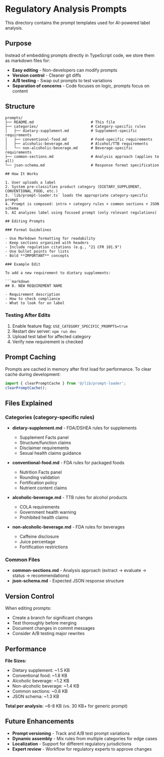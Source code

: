 # Regulatory Analysis Prompts

This directory contains the prompt templates used for AI-powered label analysis.

## Purpose

Instead of embedding prompts directly in TypeScript code, we store them as markdown files for:
- **Easy editing** - Non-developers can modify prompts
- **Version control** - Cleaner git diffs
- **A/B testing** - Swap out prompts to test variations
- **Separation of concerns** - Code focuses on logic, prompts focus on content

## Structure

```
prompts/
├── README.md                          # This file
├── categories/                        # Category-specific rules
│   ├── dietary-supplement.md          # Supplement-specific requirements
│   ├── conventional-food.md           # Food-specific requirements
│   ├── alcoholic-beverage.md          # Alcohol/TTB requirements
│   └── non-alcoholic-beverage.md      # Beverage-specific requirements
├── common-sections.md                 # Analysis approach (applies to all)
└── json-schema.md                     # Response format specification

## How It Works

1. User uploads a label
2. System pre-classifies product category (DIETARY_SUPPLEMENT, CONVENTIONAL_FOOD, etc.)
3. `lib/prompt-loader.ts` loads the appropriate category-specific prompt
4. Prompt is composed: intro + category rules + common sections + JSON schema
5. AI analyzes label using focused prompt (only relevant regulations)

## Editing Prompts

### Format Guidelines

- Use Markdown formatting for readability
- Keep sections organized with headers
- Include regulation citations (e.g., "21 CFR 101.9")
- Use bullet points for lists
- Bold **IMPORTANT** concepts

### Example Edit

To add a new requirement to dietary supplements:

```markdown
## 8. NEW REQUIREMENT NAME

- Requirement description
- How to check compliance
- What to look for on label
```

### Testing After Edits

1. Enable feature flag: `USE_CATEGORY_SPECIFIC_PROMPTS=true`
2. Restart dev server: `npm run dev`
3. Upload test label for affected category
4. Verify new requirement is checked

## Prompt Caching

Prompts are cached in memory after first load for performance. To clear cache during development:

```typescript
import { clearPromptCache } from '@/lib/prompt-loader';
clearPromptCache();
```

## Files Explained

### Categories (category-specific rules)

- **dietary-supplement.md** - FDA/DSHEA rules for supplements
  - Supplement Facts panel
  - Structure/function claims
  - Disclaimer requirements
  - Sexual health claims guidance

- **conventional-food.md** - FDA rules for packaged foods
  - Nutrition Facts panel
  - Rounding validation
  - Fortification policy
  - Nutrient content claims

- **alcoholic-beverage.md** - TTB rules for alcohol products
  - COLA requirements
  - Government health warning
  - Prohibited health claims

- **non-alcoholic-beverage.md** - FDA rules for beverages
  - Caffeine disclosure
  - Juice percentage
  - Fortification restrictions

### Common Files

- **common-sections.md** - Analysis approach (extract → evaluate → status → recommendations)
- **json-schema.md** - Expected JSON response structure

## Version Control

When editing prompts:
- Create a branch for significant changes
- Test thoroughly before merging
- Document changes in commit messages
- Consider A/B testing major rewrites

## Performance

**File Sizes:**
- Dietary supplement: ~1.5 KB
- Conventional food: ~1.8 KB
- Alcoholic beverage: ~1.2 KB
- Non-alcoholic beverage: ~1.4 KB
- Common sections: ~0.8 KB
- JSON schema: ~1.3 KB

**Total per analysis:** ~6-8 KB (vs. 30 KB+ for generic prompt)

## Future Enhancements

- **Prompt versioning** - Track and A/B test prompt variations
- **Dynamic assembly** - Mix rules from multiple categories for edge cases
- **Localization** - Support for different regulatory jurisdictions
- **Expert review** - Workflow for regulatory experts to approve changes
